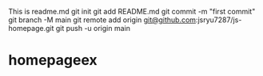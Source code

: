 This is readme.md 
git init
git add README.md
git commit -m "first commit"
git branch -M main
git remote add origin git@github.com:jsryu7287/js-homepage.git
git push -u origin main
# homepageex
